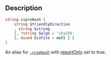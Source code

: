 ## Description
```php
string csproHash (
    string $friendlyDirective 
    , string $string 
    [, ?string $algo = 'sha256' 
    [, mixed $isFile = null ] ] 
)
```

An alias for [`->cspHash`](cspHash) with [reportOnly](cspHash#reportOnly)
set to true.

